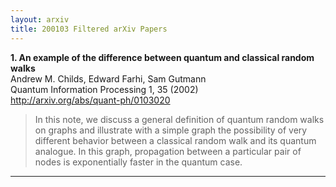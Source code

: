 ```yaml
---
layout: arxiv
title: 200103 Filtered arXiv Papers
---
```


**1.    An example of the difference between quantum and classical random walks**  
Andrew M. Childs, Edward Farhi, Sam Gutmann  
Quantum Information Processing 1, 35 (2002)  
http://arxiv.org/abs/quant-ph/0103020  
<blockquote>
<p>
In this note, we discuss a general definition of quantum random walks on graphs and illustrate with a simple graph the possibility of very different behavior between a classical random walk and its quantum analogue. In this graph, propagation between a particular pair of nodes is exponentially faster in the quantum case.
</p>
</blockquote>

------

